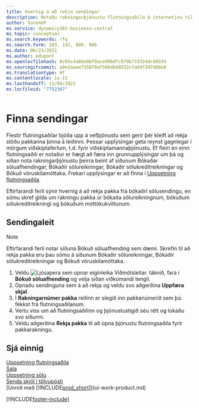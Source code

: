 ```yaml
---
title: Hvernig á að rekja sendingar
description: Notaðu rakningarþjónustu flutningsaðila á internetinu til að rekja pakkningar og fylgjast með framvindu sendingar.
author: SorenGP
ms.service: dynamics365-business-central
ms.topic: conceptual
ms.search.keywords: rfq
ms.search.form: 103, 142, 800, 806
ms.date: 06/23/2021
ms.author: edupont
ms.openlocfilehash: 8c05c4a86e0bf9ace996dfc879b719324dc99593
ms.sourcegitcommit: a9e2aaee735870af566db68532cfa697347d68e0
ms.translationtype: HT
ms.contentlocale: is-IS
ms.lasthandoff: 11/04/2021
ms.locfileid: "7752367"
---
```

# <a name="track-packages"></a>Finna sendingar
Flestir flutningsaðilar bjóða upp á vefþjónustu sem gerir þér kleift að rekja stöðu pakkanna þinna á leiðinni. Þessar upplýsingar geta reynst gagnlegar í mörgum viðskiptaferlum, t.d. fyrir viðskiptamannaþjónustu. Ef fleiri en einn flutningsaðili er notaður er hægt að færa inn grunnupplýsingar um þá og síðan nota rakningarþjónustu þeirra beint af síðunum Bókaðar söluafhendingar, Bókaðir sölureikningar, Bókaðir sölukreditreikningar og Bókuð vöruskilamóttaka. Frekari upplýsingar er að finna í [Uppsetning flutningsaðila](sales-how-to-set-up-shipping-agents.md). 

Eftirfarandi ferli sýnir hvernig á að rekja pakka frá bókaðri sölusendingu, en sömu skref gilda um rakningu pakka úr bókaða sölureikningnum, bókuðum sölukreditreikningi og bókuðum móttökukvittunum.  

## <a name="to-track-a-package"></a>Sendingaleit

> [!NOTE]
> Eftirfarandi ferli notar síðuna Bókuð söluafhending sem dæmi. Skrefin til að rekja pakka eru þau sömu á síðunum Bókaðir sölureikningar, Bókaðir sölukreditreikningar og Bókuð vöruskilamóttaka.

1. Veldu ![Ljósapera sem opnar eiginleika Viðmótsleitar.](media/ui-search/search_small.png "Segðu mér hvað þú vilt gera") táknið, fara í **Bókuð söluafhending** og velja síðan viðkomandi tengil.
2. Opnaðu sendinguna sem á að rekja og veldu svo aðgerðina **Uppfæra skjal**.
3. Í **Rakningarnúmer pakka** reitinn er slegið inn pakkanúmerið sem þú fékkst frá flutningsaðilanum. 
4. Vertu viss um að flutningsaðilinn og þjónustustigið séu rétt og lokaðu svo síðunni.
5. Veldu aðgerðina **Rekja pakka** til að opna þjónustu flutningsaðila fyrir pakkarakningu.

## <a name="see-also"></a>Sjá einnig

[Uppsetning flutningsaðila](sales-how-to-set-up-shipping-agents.md)  
[Sala](sales-manage-sales.md)  
[Uppsetning sölu](sales-setup-sales.md)  
[Senda skjöl í tölvupósti](ui-how-send-documents-email.md)  
[Unnið með [!INCLUDE[prod_short](includes/prod_short.md)]](ui-work-product.md)


[!INCLUDE[footer-include](includes/footer-banner.md)]